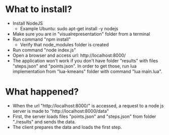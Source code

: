 # What to install?
* Install NodeJS
    - Example Ubuntu: sudo apt-get install -y nodejs
* Make sure you are in "visualrepresentation" folder from a terminal
* Run command "npm install"
    - Verify that node_modules folder is created
* Run command "node index.js"
* Open a browser and access url: http://localhost:8000/
* The application won't work if you don't have folder "results" with files "steps.json" and "points.json".
In order to get those, run lua implementation from "lua-kmeans" folder with command "lua main.lua".

# What happened?
* When the url "http://localhost:8000/" is accessed, a request to a node js server is made to "http://localhost:8000/data"
* First, the server loads files "points.json" and "steps.json" from folder "./results" and sends the data.
* The client prepares the data and loads the first step.